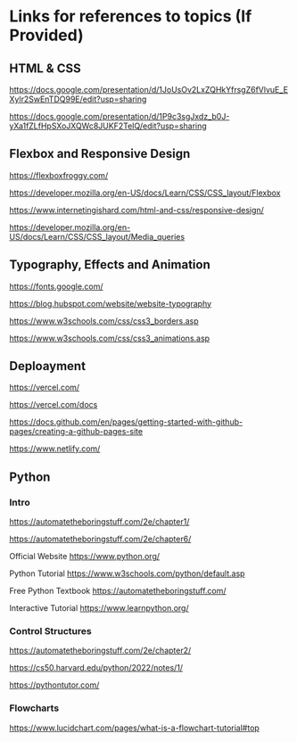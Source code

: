 # Links for references to topics (If Provided)

## HTML & CSS

https://docs.google.com/presentation/d/1JoUsOv2LxZQHkYfrsgZ6fVlvuE_EXylr2SwEnTDQ99E/edit?usp=sharing

https://docs.google.com/presentation/d/1P9c3sgJxdz_b0J-yXa1fZLfHpSXoJXQWc8JUKF2TeIQ/edit?usp=sharing


## Flexbox and Responsive Design

https://flexboxfroggy.com/

https://developer.mozilla.org/en-US/docs/Learn/CSS/CSS_layout/Flexbox

https://www.internetingishard.com/html-and-css/responsive-design/

https://developer.mozilla.org/en-US/docs/Learn/CSS/CSS_layout/Media_queries


## Typography, Effects and Animation

https://fonts.google.com/

https://blog.hubspot.com/website/website-typography

https://www.w3schools.com/css/css3_borders.asp

https://www.w3schools.com/css/css3_animations.asp

## Deploayment 

https://vercel.com/

https://vercel.com/docs

https://docs.github.com/en/pages/getting-started-with-github-pages/creating-a-github-pages-site

https://www.netlify.com/

## Python

### Intro 

https://automatetheboringstuff.com/2e/chapter1/

https://automatetheboringstuff.com/2e/chapter6/

Official Website https://www.python.org/

Python Tutorial https://www.w3schools.com/python/default.asp

Free Python Textbook https://automatetheboringstuff.com/

Interactive Tutorial https://www.learnpython.org/

### Control Structures

https://automatetheboringstuff.com/2e/chapter2/

https://cs50.harvard.edu/python/2022/notes/1/

https://pythontutor.com/

### Flowcharts

https://www.lucidchart.com/pages/what-is-a-flowchart-tutorial#top